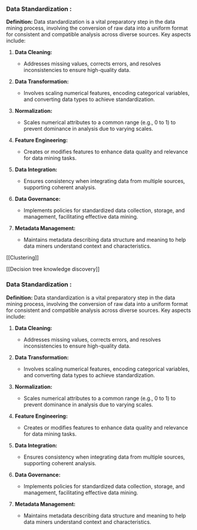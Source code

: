 ### Data Standardization :
**Definition:** Data standardization is a vital preparatory step in the data mining process, involving the conversion of raw data into a uniform format for consistent and compatible analysis across diverse sources. Key aspects include:

1. **Data Cleaning:**
    
    - Addresses missing values, corrects errors, and resolves inconsistencies to ensure high-quality data.
2. **Data Transformation:**
    
    - Involves scaling numerical features, encoding categorical variables, and converting data types to achieve standardization.
3. **Normalization:**
    
    - Scales numerical attributes to a common range (e.g., 0 to 1) to prevent dominance in analysis due to varying scales.
4. **Feature Engineering:**
    
    - Creates or modifies features to enhance data quality and relevance for data mining tasks.
5. **Data Integration:**
    
    - Ensures consistency when integrating data from multiple sources, supporting coherent analysis.
6. **Data Governance:**
    
    - Implements policies for standardized data collection, storage, and management, facilitating effective data mining.
7. **Metadata Management:**
    
    - Maintains metadata describing data structure and meaning to help data miners understand context and characteristics.

[[Clustering]]


[[Decision tree knowledge discovery]]

### Data Standardization :
**Definition:** Data standardization is a vital preparatory step in the data mining process, involving the conversion of raw data into a uniform format for consistent and compatible analysis across diverse sources. Key aspects include:

1. **Data Cleaning:**
    
    - Addresses missing values, corrects errors, and resolves inconsistencies to ensure high-quality data.
2. **Data Transformation:**
    
    - Involves scaling numerical features, encoding categorical variables, and converting data types to achieve standardization.
3. **Normalization:**
    
    - Scales numerical attributes to a common range (e.g., 0 to 1) to prevent dominance in analysis due to varying scales.
4. **Feature Engineering:**
    
    - Creates or modifies features to enhance data quality and relevance for data mining tasks.
5. **Data Integration:**
    
    - Ensures consistency when integrating data from multiple sources, supporting coherent analysis.
6. **Data Governance:**
    
    - Implements policies for standardized data collection, storage, and management, facilitating effective data mining.
7. **Metadata Management:**
    
    - Maintains metadata describing data structure and meaning to help data miners understand context and characteristics.